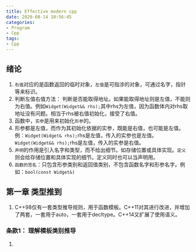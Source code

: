 ```yaml
---
title: Effective modern cpp
date: 2020-08-14 10:56:45
categories:
- Program
- Cpp
tags:
- Cpp
---
```



## 绪论
1. `右值`对应的是函数返回的临时对象，`左值`是可指涉的对象，可通过名字，指针等来标识。
1. 判断左值右值方法： 判断是否能取得地址。如果能取得地址则是左值，不能则为右值。例如`Widget(Widget&& rhs);`其中rhs为左值，因为函数体内对rhs取地址没有问题。相当于rhs被右值初始化，接受了右值。
1. 函数中，`实参`是用来初始化`形参`的。
1. 形参都是左值，而作为其初始化依据的实参，既能是右值，也可能是左值。例：`Widget(Widget& rhs);`rhs是左值，传入的实参也是左值。`Widget(Widget&& rhs);`rhs是左值，传入的实参是右值。
1. `声明`的作用是引入名字和类型，而不给出细节。如存储位置或具体实现。`定义`则会给存储位置和具体实现的细节。定义同时也可以当声明用。
1. `函数的签名`：只包含形参类别和返回值类别，不包含函数名字和形参名字。例如：`bool(const Widget&)`

## 第一章 类型推到
1. C++98仅有一套类型推导规则，用于函数模板。C++11对其进行改进，并增加了两套，一套用于auto，一套用于decltype。C++14又扩展了使用语义。

### 条款1： 理解模板类别推导
1.
